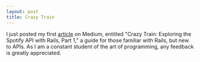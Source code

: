 ```yaml
---
layout: post
title: Crazy Train
---
```


I just posted my first [article](https://medium.com/@cam_irmas/crazy-train-exploring-the-spotify-api-with-rails-part-1-81eac0475cb1) on Medium, entitled "Crazy Train: Exploring the Spotify API with Rails, Part 1," a guide for those familiar with Rails, but new to APIs. As I am a constant student of the art of programming, any feedback is greatly appreciated.
